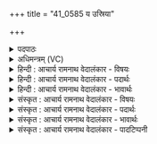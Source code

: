 +++
title = "41_0585 य उस्रिया"

+++
<details><summary>पदपाठः</summary>

यः꣢। उ꣣स्रि꣡याः꣢। उ꣣। स्रि꣡याः꣢꣯। अ꣡पि꣢꣯। याः। अ꣣न्तः꣢। अ꣡श्म꣢꣯नि। निः। गाः। अ꣡कृ꣢꣯न्तत्। ओ꣡ज꣢꣯सा। अ꣢भि꣣। व्र꣣ज꣢म्। त꣣त्निषे। ग꣡व्य꣢꣯म्। अ꣡श्व्य꣢꣯म्। व꣣र्मी꣢। इ꣣व। धृष्णो। आ꣢। रु꣣ज। ओ꣢३म्। व꣣र्मी꣡व꣢धृष्ण꣣वा꣡रु꣢ज। ५८५।
</details>

<details><summary>अधिमन्त्रम् (VC)</summary>

- पवमानः सोमः
- ऋजिश्वा भारद्वाजः
- ककुप्
- मध्यमः
- पावमानं काण्डम्
</details>

<details><summary>हिन्दी : आचार्य रामनाथ वेदालंकार - विषयः</summary>

अगले मन्त्र में सोम परमेश्वर का वर्णन किया गया है।
</details>

<details><summary>हिन्दी : आचार्य रामनाथ वेदालंकार - पदार्थः</summary>

पदार्थान्वयभाषाः -  (उस्रियाः अपि) निकलने योग्य होती हुई भी (याः) जो (अश्मनि अन्तः) मेघ के अन्दर रुक जाती हैं, उन (गाः) सूर्य-किरणों को (यः) जो आप (ओजसा) अपने प्रताप से (निर् अकृन्तत्) मेघ के बाहर निकाल देते हो, वह आप (गव्यम्) भूमि-सम्बन्धी और (अश्व्यम्) सूर्यसम्बन्धी (व्रजम्) मण्डल को (अभितत्निषे) चारों ओर विस्तीर्ण करते हो। हे (धृष्णो) विपत्तियों का धर्षण करनेवाले परमात्मन् ! आप (वर्मी इव) कवचधारी योद्धा के समान (आरुज) हमारी विपदाओं को और हमारे शत्रुओं को भग्न कर दो ॥८॥ इस मन्त्र में उपमालङ्कार है। ‘उस्रियाः अपि याः अन्तरश्मनि’ का यदि यह अर्थ करें कि ‘जो बहती हुई भी पत्थर के अन्दर रुकी हुई हैं’ तो विरोध प्रतीत होता है, ‘बहने के योग्य होती हुई भी मेघ में निरुद्ध’ इस अर्थ से विरोध का परिहार हो जाता है। अतः विरोधाभास अलङ्कार है ॥८॥
</details>

<details><summary>हिन्दी : आचार्य रामनाथ वेदालंकार - भावार्थः</summary>

भावार्थभाषाः -  जैसे परमेश्वर मध्य में स्थित मेघ की बाधा को विच्छिन्न करके सूर्यकिरणों को भूमि पर प्रसारित कर देता है, वैसे ही जीवात्मा योगमार्ग में आये सब विघ्नों का विदारण कर सफलता प्राप्त करे ॥८॥ इस दशति में भी सोम नाम से परमात्मा का और उसके आनन्दरस का वर्णन होने से इस दशति के विषय की पूर्व दशति के विषय के साथ संगति है ॥ षष्ठ प्रपाठक में द्वितीय अर्ध की चतुर्थ दशति समाप्त ॥ पञ्चम अध्याय में एकादश खण्ड समाप्त ॥ पञ्चम अध्याय समाप्त ॥
</details>

<details><summary>संस्कृत : आचार्य रामनाथ वेदालंकार - विषयः</summary>

अथ सोमः परमेश्वरो वर्ण्यते।
</details>

<details><summary>संस्कृत : आचार्य रामनाथ वेदालंकार - पदार्थः</summary>

पदार्थान्वयभाषाः -  (उस्रियाः अपि२) निस्सरणयोग्या अपि सत्यः (याः अश्मनि अन्तः) मेघाभ्यन्तरे अवरुद्धा भवन्ति ताः। अश्मा इति मेघनाम। निघं० १।१०। (गाः) सूर्यदीधितीः। गावः इति रश्मिनाम। निघं० १।५। (यः) यो भवान् (ओजसा) स्वप्रतापेन (निर् अकृन्तत्३) निस्सारयति। स त्वम् (गव्यम्) भूमिसम्बन्धिनम् (अश्व्यम्) सूर्यसम्बन्धिनं च। असौ वा आदित्यो अश्वः। तै० ३।९।२३।२। (व्रजम्) मण्डलम् (अभि तत्निषे) अभितो विस्तारयसि। हे (धृष्णो) विपद्धर्षणशील परमात्मन् ! त्वम् (वर्मी इव) कवचधारी योद्धेव (आरुज) अस्माकं विपदः शत्रून् वा विदारय ॥८॥ अत्रोपमालङ्कारः। किञ्च ‘उस्रियाः अपि प्रवहमाना अपि अन्तरश्मनि निरुद्धाः’ इति विरोधः। प्रस्रवणयोग्या अपि अश्मनि रुद्धा इति परिहारः। तेन विरोधाभासोऽलङ्कारः ॥८॥
</details>

<details><summary>संस्कृत : आचार्य रामनाथ वेदालंकार - भावार्थः</summary>

भावार्थभाषाः -  यथा परमेश्वरो मध्यस्था मेघबाधां विच्छिद्य सूर्यरश्मीन् भूमौ प्रसारयति, तथैव जीवात्मा योगमार्गे समागतान् सकलान् विघ्नान् विदार्य साफल्यमधिगच्छेत् ॥८॥ अत्रापि सोमनाम्ना परमात्मनस्तदानन्दरसस्य च वर्णनादेतद्दशत्यर्थस्य पूर्वदशत्यर्थेन सह संगतिरस्ति ॥ इति षष्ठे प्रपाठके द्वितीयार्द्धे चतुर्थी दशतिः ॥ इति पञ्चमेऽध्याये एकादशः खण्डः ॥ समाप्तश्च पञ्चमोऽध्यायः ॥ इति बरेलीमण्डलान्तर्गतफरीदपुरवास्तव्यश्रीमद्गोपालरामभगवती- देवीतनयेन हरिद्वारीयगुरुकुलकांगड़ीविश्वविद्यालयेऽधीतविद्येन विद्यामार्तण्डेन आचार्यरामनाथवेदालङ्कारेण महर्षिदयानन्द- सरस्वतीस्वामिकृतवेदभाष्यशैलीमनुसृत्य विरचिते संस्कृतार्य- भाषाभ्यां समन्विते सुप्रमाणयुक्ते सामवेदभाष्ये पावमानं काण्डं पर्व वा समाप्तिमगात् ॥
</details>

<details><summary>संस्कृत : आचार्य रामनाथ वेदालंकार - पादटिप्पनी</summary>

टिप्पणी:   १. ऋ० ९।१०८।६ ‘अपि या अन्तरश्मनि’ इत्यत्र ‘अप्या अन्तरश्मनो’ इति पाठः। २. सायणस्तु ‘अपियाः’ इत्येकं पदं स्वीकृत्य “अपियाः अप्याः, आप इत्यन्तरिक्षनाम (निघं० १।३।८) अस्माद् ‘भवे छन्दसि’ पा० ४।४।११० इति यत्, अन्तरिक्षस्थाः” इति व्याख्यातवान्, तत्तु पदकारविरुद्धम्, पदपाठे ‘अपि याः’ इति विभिद्य दर्शनात्। भरतोऽपि ‘अपियाः अप्सु अन्तरिक्षे भवाः’ इत्येव व्याचष्टे। ३. समानेनाख्यानात् अत्र प्रथमपुरुषः। लोकेऽपि तथा दृश्यते, ‘य एवमकार्षीत् स त्वमिति’—इति भरतः।
</details>